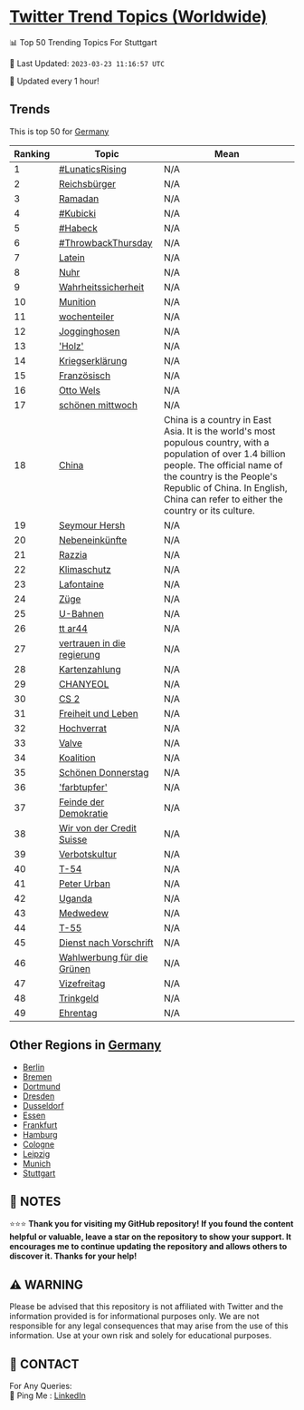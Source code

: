 [Twitter Trend Topics (Worldwide)](https://github.com/ErcinDedeoglu/Twitter-Trend-Topics)
==========


📊 Top 50 Trending Topics For Stuttgart

📆 Last Updated: `2023-03-23 11:16:57 UTC`

🔧 Updated every 1 hour!


## Trends

This is top 50 for [Germany](</Germany>)

| Ranking | Topic | Mean |
| ------- | ------------ | ------------ |
| 1 | [#LunaticsRising](http://twitter.com/search?q=%23LunaticsRising) | N/A |
| 2 | [Reichsbürger](http://twitter.com/search?q=Reichsb%c3%bcrger) | N/A |
| 3 | [Ramadan](http://twitter.com/search?q=Ramadan) | N/A |
| 4 | [#Kubicki](http://twitter.com/search?q=%23Kubicki) | N/A |
| 5 | [#Habeck](http://twitter.com/search?q=%23Habeck) | N/A |
| 6 | [#ThrowbackThursday](http://twitter.com/search?q=%23ThrowbackThursday) | N/A |
| 7 | [Latein](http://twitter.com/search?q=Latein) | N/A |
| 8 | [Nuhr](http://twitter.com/search?q=Nuhr) | N/A |
| 9 | [Wahrheitssicherheit](http://twitter.com/search?q=Wahrheitssicherheit) | N/A |
| 10 | [Munition](http://twitter.com/search?q=Munition) | N/A |
| 11 | [wochenteiler](http://twitter.com/search?q=wochenteiler) | N/A |
| 12 | [Jogginghosen](http://twitter.com/search?q=Jogginghosen) | N/A |
| 13 | ['Holz'](http://twitter.com/search?q=%27Holz%27) | N/A |
| 14 | [Kriegserklärung](http://twitter.com/search?q=Kriegserkl%c3%a4rung) | N/A |
| 15 | [Französisch](http://twitter.com/search?q=Franz%c3%b6sisch) | N/A |
| 16 | [Otto Wels](http://twitter.com/search?q=Otto+Wels) | N/A |
| 17 | [schönen mittwoch](http://twitter.com/search?q=sch%c3%b6nen+mittwoch) | N/A |
| 18 | [China](http://twitter.com/search?q=China) | China is a country in East Asia. It is the world's most populous country, with a population of over 1.4 billion people. The official name of the country is the People's Republic of China. In English, China can refer to either the country or its culture. |
| 19 | [Seymour Hersh](http://twitter.com/search?q=Seymour+Hersh) | N/A |
| 20 | [Nebeneinkünfte](http://twitter.com/search?q=Nebeneink%c3%bcnfte) | N/A |
| 21 | [Razzia](http://twitter.com/search?q=Razzia) | N/A |
| 22 | [Klimaschutz](http://twitter.com/search?q=Klimaschutz) | N/A |
| 23 | [Lafontaine](http://twitter.com/search?q=Lafontaine) | N/A |
| 24 | [Züge](http://twitter.com/search?q=Z%c3%bcge) | N/A |
| 25 | [U-Bahnen](http://twitter.com/search?q=U-Bahnen) | N/A |
| 26 | [tt  ar44](http://twitter.com/search?q=tt++ar44) | N/A |
| 27 | [vertrauen in die regierung](http://twitter.com/search?q=vertrauen+in+die+regierung) | N/A |
| 28 | [Kartenzahlung](http://twitter.com/search?q=Kartenzahlung) | N/A |
| 29 | [CHANYEOL](http://twitter.com/search?q=CHANYEOL) | N/A |
| 30 | [CS 2](http://twitter.com/search?q=CS+2) | N/A |
| 31 | [Freiheit und Leben](http://twitter.com/search?q=Freiheit+und+Leben) | N/A |
| 32 | [Hochverrat](http://twitter.com/search?q=Hochverrat) | N/A |
| 33 | [Valve](http://twitter.com/search?q=Valve) | N/A |
| 34 | [Koalition](http://twitter.com/search?q=Koalition) | N/A |
| 35 | [Schönen Donnerstag](http://twitter.com/search?q=Sch%c3%b6nen+Donnerstag) | N/A |
| 36 | ['farbtupfer'](http://twitter.com/search?q=%27farbtupfer%27) | N/A |
| 37 | [Feinde der Demokratie](http://twitter.com/search?q=Feinde+der+Demokratie) | N/A |
| 38 | [Wir von der Credit Suisse](http://twitter.com/search?q=Wir+von+der+Credit+Suisse) | N/A |
| 39 | [Verbotskultur](http://twitter.com/search?q=Verbotskultur) | N/A |
| 40 | [T-54](http://twitter.com/search?q=T-54) | N/A |
| 41 | [Peter Urban](http://twitter.com/search?q=Peter+Urban) | N/A |
| 42 | [Uganda](http://twitter.com/search?q=Uganda) | N/A |
| 43 | [Medwedew](http://twitter.com/search?q=Medwedew) | N/A |
| 44 | [T-55](http://twitter.com/search?q=T-55) | N/A |
| 45 | [Dienst nach Vorschrift](http://twitter.com/search?q=Dienst+nach+Vorschrift) | N/A |
| 46 | [Wahlwerbung für die Grünen](http://twitter.com/search?q=Wahlwerbung+f%c3%bcr+die+Gr%c3%bcnen) | N/A |
| 47 | [Vizefreitag](http://twitter.com/search?q=Vizefreitag) | N/A |
| 48 | [Trinkgeld](http://twitter.com/search?q=Trinkgeld) | N/A |
| 49 | [Ehrentag](http://twitter.com/search?q=Ehrentag) | N/A |



## Other Regions in [Germany](</Germany>)

* [Berlin](</Germany/Berlin.md>)
* [Bremen](</Germany/Bremen.md>)
* [Dortmund](</Germany/Dortmund.md>)
* [Dresden](</Germany/Dresden.md>)
* [Dusseldorf](</Germany/Dusseldorf.md>)
* [Essen](</Germany/Essen.md>)
* [Frankfurt](</Germany/Frankfurt.md>)
* [Hamburg](</Germany/Hamburg.md>)
* [Cologne](</Germany/Cologne.md>)
* [Leipzig](</Germany/Leipzig.md>)
* [Munich](</Germany/Munich.md>)
* [Stuttgart](</Germany/Stuttgart.md>)



## 📝 NOTES

⭐⭐⭐ **Thank you for visiting my GitHub repository! If you found the content helpful or valuable, leave a star on the repository to show your support. It encourages me to continue updating the repository and allows others to discover it. Thanks for your help!**


## ⚠️ WARNING

Please be advised that this repository is not affiliated with Twitter and the information provided is for informational purposes only. We are not responsible for any legal consequences that may arise from the use of this information. Use at your own risk and solely for educational purposes.


## 📨 CONTACT

 For Any Queries:  
            🏓 Ping Me : [LinkedIn](https://www.linkedin.com/in/ercindedeoglu/)
